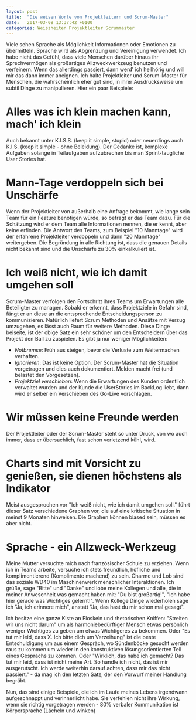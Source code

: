 ```yaml
---
layout: post
title:  "Die weisen Worte von Projektleitern und Scrum-Master"
date:   2017-03-08 13:37:42 +0100
categories: Weiszheiten Projektleiter Scrummaster
---
```

Viele sehen Sprache als Möglichkeit Informationen oder Emotionen zu übermitteln. Sprache wird als Abgrenzung und Vereinigung verwendet. Ich habe nicht das Gefühl, dass viele Menschen darüber hinaus ihr Sprechvermögen als großartiges Allzweckwerkzeug benutzen und verfeinern. Wenn das allerdings passiert, dann werd' ich hellhörig und will mir das dann immer aneignen.
Ich halte Projektleiter und Scrum-Master für Menschen, die wahrscheinlich eher gut sind, in ihrer Ausdrucksweise um subtil Dinge zu manipulieren. Hier ein paar Beispiele:

Alles was ich klein machen kann, mach' ich klein
================================================

Auch bekannt unter K.I.S.S. (keep it simple, stupid) oder neuerdings auch K.I.S. (keep it simple - ohne Beleidung). Der Gedanke ist, komplexe Aufgaben solange in Teilaufgaben aufzubrechen bis man Sprint-taugliche User Stories hat.


Mann-Tage verdoppeln sich bei Unschärfe
=======================================

Wenn der Projektleiter von außerhalb eine Anfrage bekommt, wie lange sein Team für ein Feature benötigen würde, so befragt er das Team dazu. Für die Schätzung wird er dem Team alle Informationen nennen, die er kennt, aber keine erfinden. Die Antwort des Teams, zum Beispiel "10 Manntage" wird der erfahrene Projektleiter verdoppeln und dann "20 Manntage" weitergeben. Die Begründung in alle Richtung ist, dass die genauen Details nicht bekannt sind und die Unschärfe zu 30% einkalkuliert ist.


Ich weiß nicht, wie ich damit umgehen soll
==========================================

Scrum-Master verfolgen den Fortschritt ihres Teams um Erwartungen alle Beteiligter zu managen. Sobald er erkennt, dass Projektziele in Gefahr sind, fängt er an diese an die entsprechende Entscheidungsperson zu kommunizieren. Natürlich liefert Scrum Methoden und Ansätze mit Verzug umzugehen, es lässt auch Raum für weitere Methoden. Diese Dinge beiseite, ist der obige Satz ein sehr schöner um den Entscheidern über das Projekt den Ball zu zuspielen. Es gibt ja nur weniger Möglichkeiten:
* *Notbremse*: Früh aus steigen, bevor die Verluste zum Weitermachen verhaften.
* *Ignorieren*: Das ist keine Option. Der Scrum-Master hat die Situation vorgetragen und dies auch dokumentiert. Melden macht frei (und belastet den Vorgesetzen).
* *Projektziel verschieben*: Wenn die Erwartungen des Kunden ordentlich verwaltet wurden und der Kunde die UserStories im BackLog liebt, dann wird er selber ein Verschieben des Go-Live vorschlagen.


Wir müssen keine Freunde werden
===============================

Der Projektleiter oder der Scrum-Master steht so unter Druck, von wo auch immer, dass er übersachlich, fast schon verletzend kühl, wird.


Charts sind mit Vorsicht zu genießen, sie dienen höchstens als Indikator
========================================================================

Meist ausgesprochen vor "Ich weiß nicht, wie ich damit umgehen soll." führt dieser Satz verschiedene Graphen vor, die auf eine kritische Situation in meinst 9 Monaten hinweisen. Die Graphen können biased sein, müssen es aber nicht.

Sprache - ein Allzweck-Werkzeug
===============================

Meine Mutter versuchte mich nach französischer Schule zu erziehen. Wenn ich in Teams arbeite, versuche ich stets freundlich, höfliche und komplimentierend (Komplimente machend) zu sein. Charme und Lob sind das soziale WD40 im Maschinenwerk menschlicher Interaktionen. Ich grüße, sage "Bitte" und "Danke" und lobe meine Kollegen und alle, die in meiner Anwesenheit was gemacht haben mit: "Du bist großartig!", "Ich habe hier gerade was Wichtiges gelernt!". Wenn Kollege Dinge wiederholen sage ich "Ja, ich erinnere mich", anstatt "Ja, das hast du mir schon mal gesagt".

Ich besitze eine ganze Kiste an Floskeln und rhetorischen Kniffen: "Streiten wir uns nicht darum" um als harmoniebedürftiger Mensch etwas persönlich weniger Wichtiges zu geben um etwas Wichtigeres zu bekommen. Oder "Es tut mir leid, dass X. Ich bitte dich um Verzeihung" ist die beste Entschuldigung um aus einem Gespräch, wo Sündenböcke gesucht werden raus zu kommen um wieder in den konstruktiven lösungsorientierten Teil eines Gesprächs zu kommen. Oder "Wirklich, das habe ich gemacht? Das tut mir leid, dass ist nicht meine Art. So handle ich nicht, das ist mir ausgerutscht. Ich werde weiterhin darauf achten, dass mir das nicht passiert." - da mag ich den letzten Satz, der den Vorwurf meiner Handlung begräbt.

Nun, das sind einige Beispiele, die ich im Laufe meines Lebens irgendwann aufgeschnappt und verinnerlicht habe. Sie verfehlen nicht ihre Wirkung, wenn sie richtig vorgetragen werden - 80% verbaler Kommunikation ist Körpersprache (Lächeln und winken)
